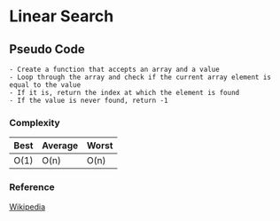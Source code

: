 # Linear Search

## Pseudo Code

```
- Create a function that accepts an array and a value
- Loop through the array and check if the current array element is equal to the value
- If it is, return the index at which the element is found
- If the value is never found, return -1
```

### Complexity

| Best | Average | Worst |
| ---- | ------- | ----- |
| O(1) | O(n)    | O(n)  |

### Reference

[Wikipedia](https://en.wikipedia.org/wiki/Linear_search)
